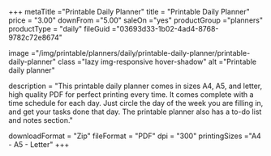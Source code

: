 +++
metaTitle ="Printable Daily Planner"
title = "Printable Daily Planner"
price = "3.00"
downFrom ="5.00"
saleOn ="yes"
productGroup ="planners"
productType = "daily"
fileGuid ="03693d33-1b02-4ad4-8768-9782c72e8674"

image ="/img/printable/planners/daily/printable-daily-planner/printable-daily-planner"
class ="lazy img-responsive hover-shadow"
alt ="Printable daily planner"

description = "This printable daily planner comes in sizes A4, A5, and letter, high quality PDF for perfect printing every time. It comes complete with a time schedule for each day. Just circle the day of the week you are filling in, and get your tasks done that day. The printable planner also has a to-do list and notes section."

downloadFormat = "Zip"
fileFormat = "PDF"
dpi = "300"
printingSizes ="A4 - A5 - Letter"
+++